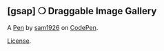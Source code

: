 [gsap] ❍ Draggable Image Gallery
--------------------------------


A [Pen](https://codepen.io/sam1926/pen/ByjOmRM) by [sam1926](https://codepen.io/sam1926) on [CodePen](https://codepen.io).

[License](https://codepen.io/license/pen/ByjOmRM).